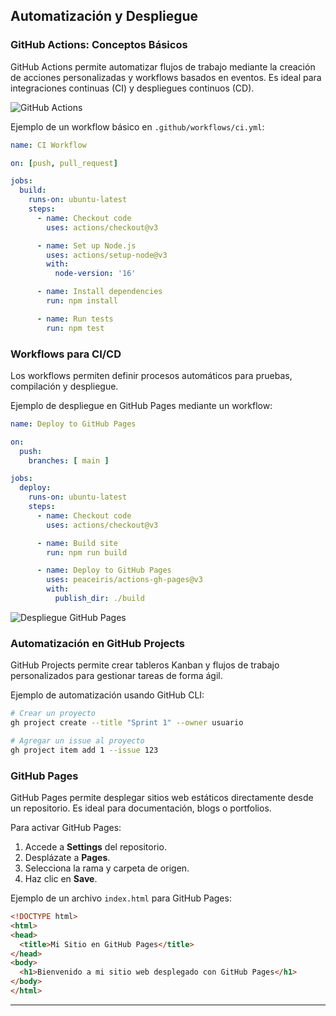 ## Automatización y Despliegue

### GitHub Actions: Conceptos Básicos

GitHub Actions permite automatizar flujos de trabajo mediante la creación de acciones personalizadas y workflows basados en eventos. Es ideal para integraciones continuas (CI) y despliegues continuos (CD).

![GitHub Actions](https://miro.medium.com/v2/resize:fit:679/1*_7mJjD1resPodxT7agk16w.png)

Ejemplo de un workflow básico en `.github/workflows/ci.yml`:

```yaml
name: CI Workflow

on: [push, pull_request]

jobs:
  build:
    runs-on: ubuntu-latest
    steps:
      - name: Checkout code
        uses: actions/checkout@v3

      - name: Set up Node.js
        uses: actions/setup-node@v3
        with:
          node-version: '16'

      - name: Install dependencies
        run: npm install

      - name: Run tests
        run: npm test
```

### Workflows para CI/CD

Los workflows permiten definir procesos automáticos para pruebas, compilación y despliegue.

Ejemplo de despliegue en GitHub Pages mediante un workflow:

```yaml
name: Deploy to GitHub Pages

on:
  push:
    branches: [ main ]

jobs:
  deploy:
    runs-on: ubuntu-latest
    steps:
      - name: Checkout code
        uses: actions/checkout@v3

      - name: Build site
        run: npm run build

      - name: Deploy to GitHub Pages
        uses: peaceiris/actions-gh-pages@v3
        with:
          publish_dir: ./build
```

![Despliegue GitHub Pages](https://miro.medium.com/v2/resize:fit:2000/1*clSGFb4fWjIakZ0ewv6keg.png)

### Automatización en GitHub Projects

GitHub Projects permite crear tableros Kanban y flujos de trabajo personalizados para gestionar tareas de forma ágil.

Ejemplo de automatización usando GitHub CLI:

```bash
# Crear un proyecto
gh project create --title "Sprint 1" --owner usuario

# Agregar un issue al proyecto
gh project item add 1 --issue 123
```


### GitHub Pages

GitHub Pages permite desplegar sitios web estáticos directamente desde un repositorio. Es ideal para documentación, blogs o portfolios.

Para activar GitHub Pages:

1. Accede a **Settings** del repositorio.
2. Desplázate a **Pages**.
3. Selecciona la rama y carpeta de origen.
4. Haz clic en **Save**.

Ejemplo de un archivo `index.html` para GitHub Pages:

```html
<!DOCTYPE html>
<html>
<head>
  <title>Mi Sitio en GitHub Pages</title>
</head>
<body>
  <h1>Bienvenido a mi sitio web desplegado con GitHub Pages</h1>
</body>
</html>
```

---